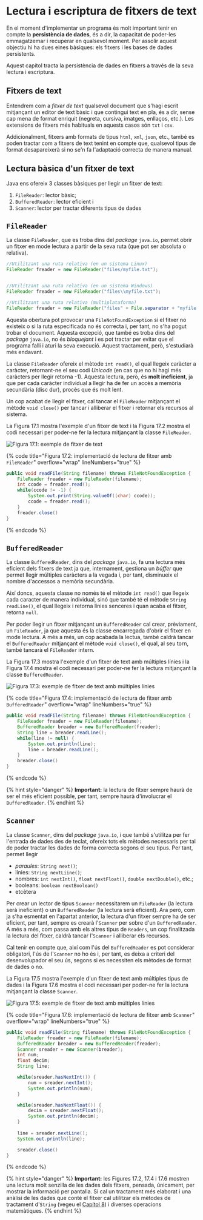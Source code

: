 # Lectura i escriptura de fitxers de text
En el moment d'implementar un programa és molt important tenir en compte la **persistència de dades**, és a dir, la capacitat de poder-les emmagatzemar i recuperar en qualsevol moment. Per assolir aquest objectiu hi ha dues eines bàsiques: els fitxers i les bases de dades persistents.

Aquest capítol tracta la persistència de dades en fitxers a través de la seva lectura i escriptura.

## Fitxers de text
Entendrem com a *fitxer de text* qualsevol document que s'hagi escrit mitjançant un editor de text bàsic i que contingui text en pla, és a dir, sense cap mena de format enriquit (negreta, cursiva, imatges, enllaços, etc.). Les extensions de fitxers més habituals en aquests casos són `txt` i `csv`.

Addicionalment, fitxers amb formats de tipus `html`, `xml`, `json`, etc., també es poden tractar com a fitxers de text tenint en compte que, qualsevol tipus de format desapareixerà si no se'n fa l'adaptació correcta de manera manual.

## Lectura bàsica d'un fitxer de text
Java ens ofereix 3 classes bàsiques per llegir un fitxer de text:
1. `FileReader`: lector bàsic;
2. `BufferedReader`: lector eficient i
3. `Scanner`: lector per tractar diferents tipus de dades

## `FileReader`
La classe `FileReader`, que es troba dins del *package* `java.io`, permet obrir un fitxer en mode lectura a partir de la seva ruta (que pot ser absoluta o relativa).
```java
//Utilitzant una ruta relativa (en un sistema Linux)
FileReader freader = new FileReader("files/myfile.txt");


//Utilitzant una ruta relativa (en un sistema Windows)
FileReader freader = new FileReader("files\\myfile.txt");

//Utilitzant una ruta relativa (multiplataforma)
FileReader freader = new FileReader("files" + File.separator + "myfile.txt");
```
Aquesta obertura pot provocar una `FileNotFoundException` si el fitxer no existeix o si la ruta especificada no és correcta i, per tant, no s'ha pogut trobar el document. Aquesta excepció, que també es troba dins del *package* `java.io`, no és *bloquejant* i es pot tractar per evitar que el programa falli i aturi la seva execució. Aquest tractament, però, s'estudiarà més endavant.

La classe `FileReader` ofereix el mètode `int read()`, el qual llegeix caràcter a caràcter, retornant-ne el seu codi *Unicode* (en cas que no hi hagi més caràcters per llegir retorna -1). Aquesta lectura, però, és **molt ineficient**, ja que per cada caràcter individual a llegir ha de fer un accès a memòria secundària (disc dur), procès que és molt lent.

Un cop acabat de llegir el fitxer, cal tancar el `FileReader` mitjançant el mètode `void close()` per tancar i alliberar el fitxer i retornar els recursos al sistema.

La Figura 17.1 mostra l'exemple d'un fitxer de text i la Figura 17.2 mostra el codi necessari per poder-ne fer la lectura mitjançant la classe `FileReader`.

![Figura 17.1: exemple de fitxer de text](img/text_file_example.png)

{% code title="Figura 17.2: implementació de lectura de fitxer amb `FileReader`" overflow="wrap" lineNumbers="true" %}
```java
public void readFile(String filename) throws FileNotFoundException {
    FileReader freader = new FileReader(filename);
    int ccode = freader.read();
    while(ccode != -1) {
        System.out.print(String.valueOf((char) ccode));
        ccode = freader.read();
    }
    freader.close()
}
```
{% endcode %}

## `BufferedReader`
La classe `BufferedReader`, dins del *package* `java.io`, fa una lectura més eficient dels fitxers de text ja que, internament, gestiona un *búffer* que permet llegir múltiples caràcters a la vegada i, per tant, disminueix el nombre d'accessos a memòria secundària.

Així doncs, aquesta classe no només té el mètode `int read()` que llegeix cada caracter de manera individual, sinó que també té el mètode `String readLine()`, el qual llegeix i retorna línies senceres i quan acaba el fitxer, retorna `null`.

Per poder llegir un fitxer mitjançant un `BufferedReader` cal crear, prèviament, un `FileReader`, ja que aquesta és la classe encarregada d'obrir el fitxer en mode lectura. A més a més, un cop acabada la lectua, també caldrà tancar el `BufferedReader` mitjançant el mètode `void close()`, el qual, al seu torn, també tancarà el `FileReader` intern.

La Figura 17.3 mostra l'exemple d'un fitxer de text amb múltiples línies i la Figura 17.4 mostra el codi necessari per poder-ne fer la lectura mitjançant la classe `BufferedReader`.

![Figura 17.3: exemple de fitxer de text amb múltiples línies](img/multi_line_file_example.png)

{% code title="Figura 17.4: implementació de lectura de fitxer amb `BufferedReader`" overflow="wrap" lineNumbers="true" %}
```java
public void readFile(String filename) throws FileNotFoundException {
    FileReader freader = new FileReader(filename);
    BufferedReader breader = new BufferedReader(freader);
    String line = breader.readLine();
    while(line != null) {
        System.out.println(line);
        line = breader.readLine();
    }
    breader.close()
}
```
{% endcode %}

{% hint style="danger" %}
**Important:** la lectura de fitxer sempre haurà de ser el més eficient possible, per tant, sempre haurà d'involucrar el `BufferedReader`.
{% endhint %}

## `Scanner`
La classe `Scanner`, dins del *package* `java.io`, i que també s'utilitza per fer l'entrada de dades des de teclat, ofereix tots els mètodes necessaris per tal de poder tractar les dades de forma correcta segons el seu tipus. Per tant, permet llegir
* *paraules*: `String next()`;
* línies: `String nextLiine()`;
* nombres: `int nextInt()`,  `float nextFloat()`, `double nextDouble()`, etc.;
* booleans: `boolean nextBoolean()`
* etcètera

Per crear un lector de tipus `Scanner` necessitarem un `FileReader` (la lectura serà ineficient) o un `BufferedReader` (la lectura serà eficient). Ara però, com ja s'ha esmentat en l'apartat anterior, la lectura d'un fitxer sempre ha de ser eficient, per tant, sempre es crearà l'`Scanner` per sobre d'un `BufferedReader`. A més a més, com passa amb els altres tipus de `Readers`, un cop finalitzada la lectura del fitxer, caldrà tancar l'`Scanner` i alliberar els recursos.

Cal tenir en compte que, així com l'ús del `BufferedReader` es pot considerar obligatori, l'ús de l'`Scanner` no ho és i, per tant, es deixa a criteri del desenvolupador el seu ús, segons si es necessiten els mètodes de format de dades o no.

La Figura 17.5 mostra l'exemple d'un fitxer de text amb múltiples tipus de dades i la Figura 17.6 mostra el codi necessari per poder-ne fer la lectura mitjançant la classe `Scanner`.

![Figura 17.5: exemple de fitxer de text amb múltiples línies](img/multi_data_file_example.png)

{% code title="Figura 17.6: implementació de lectura de fitxer amb `Scanner`" overflow="wrap" lineNumbers="true" %}
```java
public void readFile(String filename) throws FileNotFoundException {
    FileReader freader = new FileReader(filename);
    BufferedReader breader = new BufferedReader(freader);
    Scanner sreader = new Scanner(breader);
    int num;
    float decim;
    String line;

    while(sreader.hasNextInt()) {
        num = sreader.nextInt();
        System.out.println(num);
    }

    while(sreader.hasNextFloat()) {
        decim = sreader.nextFloat();
        System.out.println(decim);
    }
    
    line = sreader.nextLine();
    System.out.println(line);

    sreader.close()
}
```
{% endcode %}

{% hint style="danger" %}
**Important:** les Figures 17.2, 17.4 i 17.6 mostren una lectura molt senzilla de les dades dels fitxers, pensada, únicament, per mostrar la informació per pantalla. Si cal un tractament més elaborat i una anàlisi de les dades que conté el fitxer cal utilitzar els mètodes de tractament d'`String` (vegeu el [Capítol 8](chapter8.md)) i diverses operacions matemàtiques.
{% endhint %}